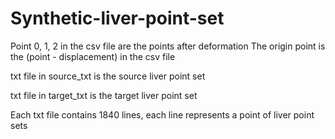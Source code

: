 # Synthetic-liver-point-set
Point 0, 1, 2 in the csv file are the points after deformation
The origin point is the (point - displacement) in the csv file

txt file in source_txt is the source liver point set

txt file in target_txt is the target liver point set

Each txt file contains 1840 lines, each line represents a point of liver point sets
